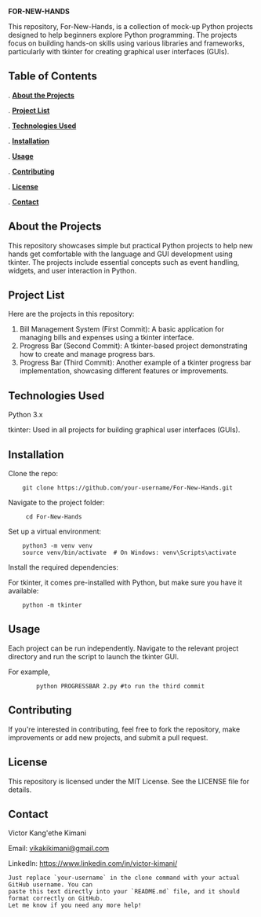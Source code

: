 **FOR-NEW-HANDS**

This repository, For-New-Hands, is a collection of mock-up Python projects designed to help beginners explore Python programming. The projects focus on building hands-on skills using various libraries and frameworks, particularly with tkinter for creating graphical user interfaces (GUIs).



## **Table of Contents**
. [**About the Projects**](#about-the-projects)

. [**Project List**](#project-list)

. [**Technologies Used**](#technologies-used)

. [**Installation**](#installation)

. [**Usage**](#usage)

. [**Contributing**](#contributing)

. [**License**](#license)

. [**Contact**](#contact)



## **About the Projects**

This repository showcases simple but practical Python projects to help new hands get comfortable with the language and GUI development using tkinter. The projects include essential concepts such as event handling, widgets, and user interaction in Python.


## **Project List**

Here are the projects in this repository:

1. Bill Management System (First Commit): A basic application for managing bills and expenses using a tkinter interface.
2. Progress Bar (Second Commit): A tkinter-based project demonstrating how to create and manage progress bars.
3. Progress Bar (Third Commit): Another example of a tkinter progress bar implementation, showcasing different features or improvements.


## **Technologies Used**

Python 3.x

tkinter: Used in all projects for building graphical user interfaces (GUIs).


## **Installation**

Clone the repo:

        git clone https://github.com/your-username/For-New-Hands.git

Navigate to the project folder:
        
         cd For-New-Hands

Set up a virtual environment:
        
        python3 -m venv venv
        source venv/bin/activate  # On Windows: venv\Scripts\activate

Install the required dependencies:
        
  For tkinter, it comes pre-installed with Python, but make sure you have it available:
        
        python -m tkinter


## **Usage**

Each project can be run independently. Navigate to the relevant project directory and run the script to launch the tkinter GUI.

For example,

            python PROGRESSBAR 2.py #to run the third commit


## **Contributing**

If you're interested in contributing, feel free to fork the repository, make improvements or add new projects, and submit a pull request.


## **License**

This repository is licensed under the MIT License. See the LICENSE file for details.


## **Contact**

Victor Kang'ethe Kimani

Email: vikakikimani@gmail.com

LinkedIn: https://www.linkedin.com/in/victor-kimani/

    Just replace `your-username` in the clone command with your actual GitHub username. You can 
    paste this text directly into your `README.md` file, and it should format correctly on GitHub. 
    Let me know if you need any more help!









